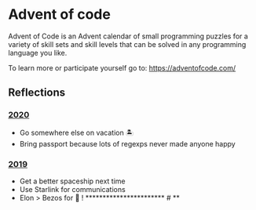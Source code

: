 # Advent of code

Advent of Code is an Advent calendar of small programming puzzles for a variety of skill sets and skill levels that can be solved in any programming language you like.

To learn more or participate yourself go to: https://adventofcode.com/

## Reflections
### [2020](/2020/)
* Go somewhere else on vacation 🏝
* Bring passport because lots of regexps never made anyone happy

### [2019](/2019/)
* Get a better spaceship next time
* Use Starlink for communications
* Elon > Bezos for 🚀 
! *********************** # **

